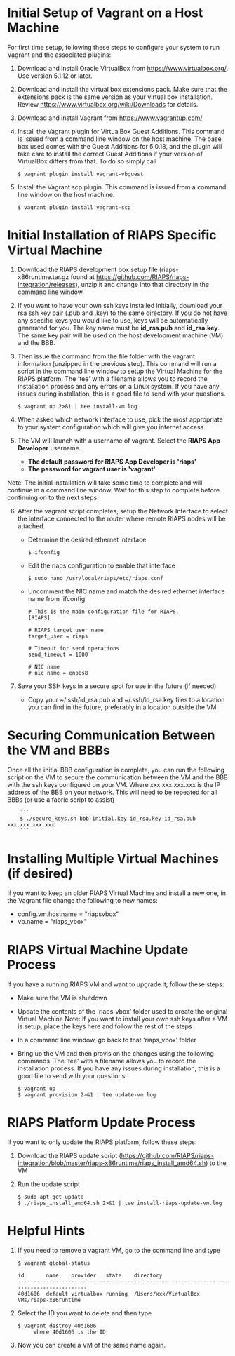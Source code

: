 # Initial Setup of Vagrant on a Host Machine

For first time setup, following these steps to configure your system to run Vagrant and the associated plugins:

1. Download and install Oracle VirtualBox from https://www.virtualbox.org/.  Use version 5.1.12 or later.
2. Download and install the virtual box extensions pack. Make sure that the extensions pack is the same version as your virtual box installation. Review https://www.virtualbox.org/wiki/Downloads for details.
3. Download and install Vagrant from https://www.vagrantup.com/
4. Install the Vagrant plugin for VirtualBox Guest Additions. This command is issued from a command line window on the host machine.  The base box used comes with the Guest Additions for 5.0.18, and the plugin will take care to install the correct Guest Additions if your version of VirtualBox differs from that. To do so simply call 

    ```
    $ vagrant plugin install vagrant-vbguest
    ```  

5. Install the Vagrant scp plugin.  This command is issued from a command line window on the host machine.  

    ```
    $ vagrant plugin install vagrant-scp
    ```  

# Initial Installation of RIAPS Specific Virtual Machine

1. Download the RIAPS development box setup file (riaps-x86runtime.tar.gz found at https://github.com/RIAPS/riaps-integration/releases), unzip it and change into that directory in the command line window.  

2. If you want to have your own ssh keys installed initially, download your rsa ssh key pair (.pub and .key) to the same directory.  If you do not have any specific keys you would like to use, keys will be automatically generated for you.  The key name must be **id_rsa.pub** and **id_rsa.key**.  The same key pair will be used on the host development machine (VM) and the BBB.  
    
3. Then issue the command from the file folder with the vagrant information (unzipped in the previous step).  This command will run a script in the command line window to setup the Virtual Machine for the RIAPS platform.  The 'tee' with a filename allows you to record the installation process and any errors on a Linux system.  If you have any issues during installation, this is a good file to send with your questions.  

    ```
    $ vagrant up 2>&1 | tee install-vm.log
    ```   

4. When asked which network interface to use, pick the most appropriate to your system configuration which will give you internet access.

5. The VM will launch with a username of vagrant.  Select the **RIAPS App Developer** username.  


    - **The default password for RIAPS App Developer is 'riaps'**
    - **The password for vagrant user is 'vagrant'**

Note:  The initial installation will take some time to complete and will continue in a command line window.  Wait for this step to complete before continuing on to the next steps.

6. After the vagrant script completes, setup the Network Interface to select the interface connected to the router where remote RIAPS nodes will be attached.  

    - Determine the desired ethernet interface
    
        ```
        $ ifconfig
        ```   
    
    - Edit the riaps configuration to enable that interface
    
        ```
        $ sudo nano /usr/local/riaps/etc/riaps.conf
        ```   
    
    - Uncomment the NIC name and match the desired ethernet interface name from 'ifconfig'
    
        ```
        # This is the main configuration file for RIAPS.  
        [RIAPS]

        # RIAPS target user name
        target_user = riaps

        # Timeout for send operations
        send_timeout = 1000

        # NIC name
        # nic_name = enp0s8
        ```   

7. Save your SSH keys in a secure spot for use in the future (if needed)
   - Copy your ~/.ssh/id_rsa.pub and ~/.ssh/id_rsa.key files to a location you can find in the future, preferably in a location outside the VM.

# Securing Communication Between the VM and BBBs
Once all the initial BBB configuration is complete, you can run the following script on the VM to secure the communication between the VM and the BBB with the ssh keys configured on your VM.  Where xxx.xxx.xxx.xxx is the IP address of the BBB on your network.  This will need to be repeated for all BBBs (or use a fabric script to assist)

        ```
        $ ./secure_keys.sh bbb-initial.key id_rsa.key id_rsa.pub xxx.xxx.xxx.xxx
        ```

# Installing Multiple Virtual Machines (if desired)
If you want to keep an older RIAPS Virtual Machine and install a new one, in the Vagrant file change the following to new names:
   - config.vm.hostname = "riapsvbox"
   - vb.name = "riaps_vbox"   
    
# RIAPS Virtual Machine Update Process
If you have a running RIAPS VM and want to upgrade it, follow these steps:

- Make sure the VM is shutdown
- Update the contents of the 'riaps_vbox' folder used to create the original Virtual Machine
    Note:  if you want to install your own ssh keys after a VM is setup, place the keys here and follow the rest of the steps
- In a command line window, go back to that 'riaps_vbox' folder 
- Bring up the VM and then provision the changes using the following commands.  The 'tee' with a filename allows you to record the installation process.  If you have any issues during installation, this is a good file to send with your questions.

    ```
    $ vagrant up 
    $ vagrant provision 2>&1 | tee update-vm.log
    ```   

# RIAPS Platform Update Process
If you want to only update the RIAPS platform, follow these steps:

1. Download the RIAPS update script (https://github.com/RIAPS/riaps-integration/blob/master/riaps-x86runtime/riaps_install_amd64.sh) to the VM

2. Run the update script

    ```
    $ sudo apt-get update
    $ ./riaps_install_amd64.sh 2>&1 | tee install-riaps-update-vm.log
    ```
    
# Helpful Hints
1. If you need to remove a vagrant VM, go to the command line and type 
    ```
    $ vagrant global-status
    
    id       name    provider   state    directory
    -----------------------------------------------------------------------------------------
    40d1606  default virtualbox running  /Users/xxx/VirtualBox VMs/riaps-x86runtime
    ```
2. Select the ID you want to delete and then type
    ```
    $ vagrant destroy 40d1606
         where 40d1606 is the ID
    ```
3. Now you can create a VM of the same name again.
 
    
